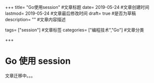 +++
title= "Go使用session" #文章标题
date= 2019-05-24 #文章创建时间
lastmod= 2019-05-24 #文章最后修改时间
draft= true #是否为草稿
description= "" #文章内容描述

tags= ["session"] #文章标签
categories= ["编程技术","Go"] #文章分类

+++

# Go 使用 session

文章迁移中。。。
